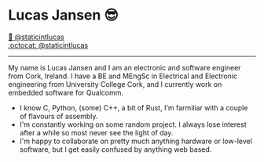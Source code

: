 # Lucas Jansen :sunglasses:

[:baby_chick: @staticintlucas][twitterurl]  
[:octocat: @staticintlucas][githuburl]

[twitterurl]: https://twitter.com/staticintlucas
[githuburl]: https://github.com/staticintlucas

---

My name is Lucas Jansen and I am an electronic and software engineer from Cork, Ireland. I have a BE and MEngSc in Electrical and Electronic engineering from University College Cork, and I currently work on embedded software for Qualcomm.

- I know C, Python, (some) C++, a bit of Rust, I'm farmiliar with a couple of flavours of assembly.
- I'm constantly working on some random project. I always lose interest after a while so most never see the light of day.
- I'm happy to collaborate on pretty much anything hardware or low-level software, but I get easily confused by anything web based.

